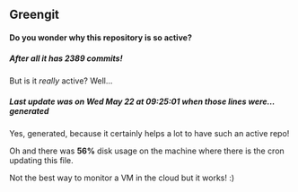 ## Greengit

#### Do you wonder why this repository is so active?

##### After all it has 2389 commits!

But is it *really* active? Well...

##### Last update was on Wed May 22 at 09:25:01 when those lines were... generated

Yes, generated, because it certainly helps a lot to have such an active repo!

Oh and there was **56%** disk usage on the machine
where there is the cron updating this file.

Not the best way to monitor a VM in the cloud but it works! :)
